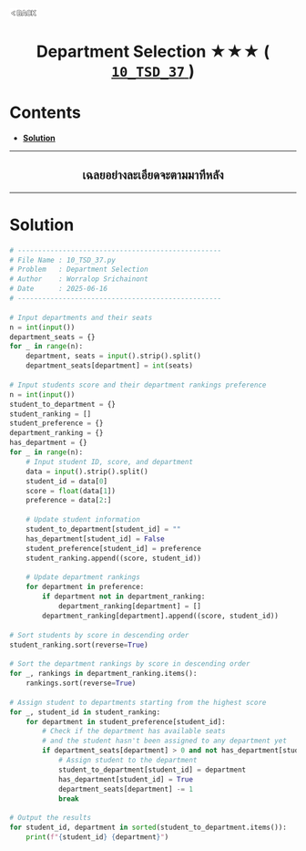 <p align="left">
  <a href="../README.md">
    <img src="../../Z99-OTHERS/00-common/00-back.png" style="width:10%">
  </a>
</p>

<div align="center">
  <h1>
    Department Selection ★★★ (
      <a href="https://drive.google.com/file/d/1mYbLWSQPXZ6fMd695eUBCXmvSU6TGqNN/view?usp=drive_link">
        <code>10_TSD_37</code>
      </a>
    )
  </h1>
</div>

# Contents

-   [**Solution**](#solution)

---

<div align="center">
  <h2>เฉลยอย่างละเอียดจะตามมาทีหลัง</h2>
</div>

---

# Solution

```python
# --------------------------------------------------
# File Name : 10_TSD_37.py
# Problem   : Department Selection
# Author    : Worralop Srichainont
# Date      : 2025-06-16
# --------------------------------------------------

# Input departments and their seats
n = int(input())
department_seats = {}
for _ in range(n):
    department, seats = input().strip().split()
    department_seats[department] = int(seats)

# Input students score and their department rankings preference
n = int(input())
student_to_department = {}
student_ranking = []
student_preference = {}
department_ranking = {}
has_department = {}
for _ in range(n):
    # Input student ID, score, and department
    data = input().strip().split()
    student_id = data[0]
    score = float(data[1])
    preference = data[2:]

    # Update student information
    student_to_department[student_id] = ""
    has_department[student_id] = False
    student_preference[student_id] = preference
    student_ranking.append((score, student_id))

    # Update department rankings
    for department in preference:
        if department not in department_ranking:
            department_ranking[department] = []
        department_ranking[department].append((score, student_id))

# Sort students by score in descending order
student_ranking.sort(reverse=True)

# Sort the department rankings by score in descending order
for _, rankings in department_ranking.items():
    rankings.sort(reverse=True)

# Assign student to departments starting from the highest score
for _, student_id in student_ranking:
    for department in student_preference[student_id]:
        # Check if the department has available seats
        # and the student hasn't been assigned to any department yet
        if department_seats[department] > 0 and not has_department[student_id]:
            # Assign student to the department
            student_to_department[student_id] = department
            has_department[student_id] = True
            department_seats[department] -= 1
            break

# Output the results
for student_id, department in sorted(student_to_department.items()):
    print(f"{student_id} {department}")
```
